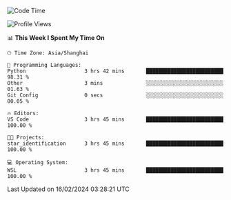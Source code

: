 <!--START_SECTION:waka-->
![Code Time](http://img.shields.io/badge/Code%20Time-1%2C514%20hrs%2023%20mins-blue)

![Profile Views](http://img.shields.io/badge/Profile%20Views-0-blue)

📊 **This Week I Spent My Time On** 

```text
🕑︎ Time Zone: Asia/Shanghai

💬 Programming Languages: 
Python                   3 hrs 42 mins       █████████████████████████   98.31 % 
Other                    3 mins              ░░░░░░░░░░░░░░░░░░░░░░░░░   01.63 % 
Git Config               0 secs              ░░░░░░░░░░░░░░░░░░░░░░░░░   00.05 % 

🔥 Editors: 
VS Code                  3 hrs 45 mins       █████████████████████████   100.00 % 

🐱‍💻 Projects: 
star_identification      3 hrs 45 mins       █████████████████████████   100.00 % 

💻 Operating System: 
WSL                      3 hrs 45 mins       █████████████████████████   100.00 % 
```


 Last Updated on 16/02/2024 03:28:21 UTC
<!--END_SECTION:waka-->